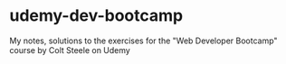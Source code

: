 # udemy-dev-bootcamp
My notes, solutions to the exercises for the "Web Developer Bootcamp" course by Colt Steele on Udemy
